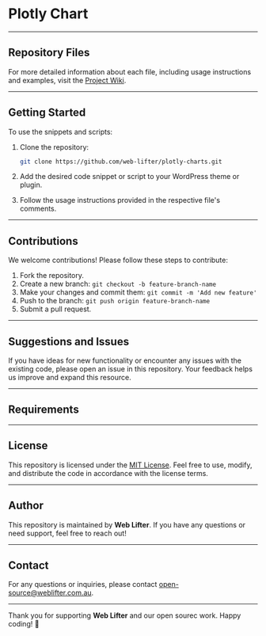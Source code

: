 # Plotly Chart

---

## Repository Files

For more detailed information about each file, including usage instructions and examples, visit the [Project Wiki](https://github.com/web-lifter/plotly-charts/wiki).

---

## Getting Started

To use the snippets and scripts:

1. Clone the repository:
   ```bash
   git clone https://github.com/web-lifter/plotly-charts.git
   ```

2. Add the desired code snippet or script to your WordPress theme or plugin.

3. Follow the usage instructions provided in the respective file's comments.

---

## Contributions

We welcome contributions! Please follow these steps to contribute:

1. Fork the repository.
2. Create a new branch: `git checkout -b feature-branch-name`
3. Make your changes and commit them: `git commit -m 'Add new feature'`
4. Push to the branch: `git push origin feature-branch-name`
5. Submit a pull request.

---

## Suggestions and Issues

If you have ideas for new functionality or encounter any issues with the existing code, please open an issue in this repository. Your feedback helps us improve and expand this resource.

---

## Requirements

---

## License

This repository is licensed under the [MIT License](LICENSE). Feel free to use, modify, and distribute the code in accordance with the license terms.

---

## Author

This repository is maintained by **Web Lifter**. If you have any questions or need support, feel free to reach out!

---

## Contact

For any questions or inquiries, please contact [open-source@weblifter.com.au](mailto:open-source@weblifter.com.au).

---

Thank you for supporting **Web Lifter** and our open sourec work. Happy coding! 🎉


